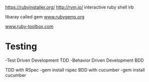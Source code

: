 https://rubyinstaller.org/
http://rvm.io/
interactive ruby shell     irb


libaray called gem
www.rubygems.org


www.ruby-toolbox.com

# Testing
-Test Driven Development TDD
-Behavior Driven Development BDD

TDD with RSpec
-gem install rspec
BDD with cucumber
-gem install cucumber
